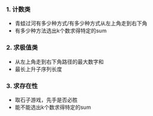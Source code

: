 ### 1. 计数类
  - 青蛙过河有多少种方式/有多少种方式从左上角走到右下角
  - 有多少种方法选出k个数求得特定的sum

### 2. 求极值类
  - 从左上角走到右下角路径的最大数字和
  - 最长上升子序列长度

### 3. 求存在性
  - 取石子游戏，先手是否必胜
  - 能不能选出k个数求得特定的sum

